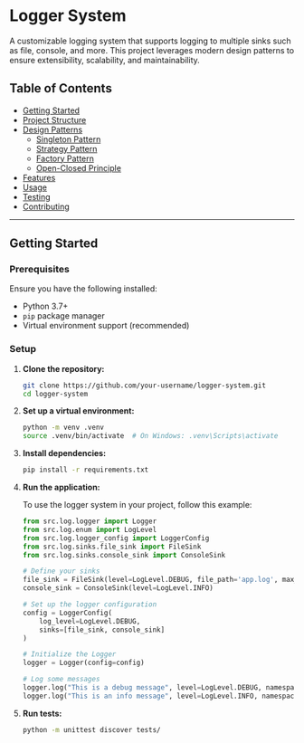 # Logger System

A customizable logging system that supports logging to multiple sinks such as file, console, and more. This project leverages modern design patterns to ensure extensibility, scalability, and maintainability.

## Table of Contents

- [Getting Started](#getting-started)
- [Project Structure](#project-structure)
- [Design Patterns](#design-patterns)
  - [Singleton Pattern](#singleton-pattern)
  - [Strategy Pattern](#strategy-pattern)
  - [Factory Pattern](#factory-pattern)
  - [Open-Closed Principle](#open-closed-principle)
- [Features](#features)
- [Usage](#usage)
- [Testing](#testing)
- [Contributing](#contributing)

---

## Getting Started

### Prerequisites

Ensure you have the following installed:
- Python 3.7+
- `pip` package manager
- Virtual environment support (recommended)

### Setup

1. **Clone the repository:**
    ```bash
    git clone https://github.com/your-username/logger-system.git
    cd logger-system
    ```

2. **Set up a virtual environment:**
    ```bash
    python -m venv .venv
    source .venv/bin/activate  # On Windows: .venv\Scripts\activate
    ```

3. **Install dependencies:**
    ```bash
    pip install -r requirements.txt
    ```

4. **Run the application:**

   To use the logger system in your project, follow this example:

   ```python
   from src.log.logger import Logger
   from src.log.enum import LogLevel
   from src.log.logger_config import LoggerConfig
   from src.log.sinks.file_sink import FileSink
   from src.log.sinks.console_sink import ConsoleSink

   # Define your sinks
   file_sink = FileSink(level=LogLevel.DEBUG, file_path='app.log', max_size_kb=100)
   console_sink = ConsoleSink(level=LogLevel.INFO)

   # Set up the logger configuration
   config = LoggerConfig(
       log_level=LogLevel.DEBUG,
       sinks=[file_sink, console_sink]
   )

   # Initialize the Logger
   logger = Logger(config=config)

   # Log some messages
   logger.log("This is a debug message", level=LogLevel.DEBUG, namespace="MyApp")
   logger.log("This is an info message", level=LogLevel.INFO, namespace="MyApp")

5. **Run tests:**
    ```bash
    python -m unittest discover tests/

    ```